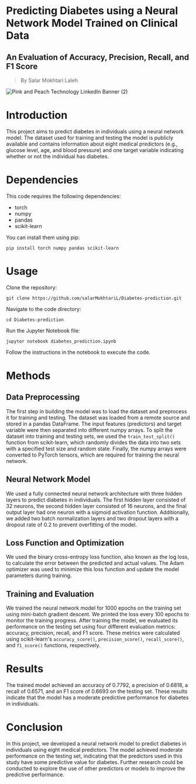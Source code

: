 # Predicting Diabetes using a Neural Network Model Trained on Clinical Data
## An Evaluation of Accuracy, Precision, Recall, and F1 Score

> By Salar Mokhtari Laleh

![Pink and Peach Technology LinkedIn Banner (2)](https://github.com/salarMokhtariL/Diabetes-prediction/assets/75142232/6f8f0b5a-41b8-4518-b8df-eec991df8fce)

# Introduction
This project aims to predict diabetes in individuals using a neural network model. The dataset used for training and testing the model is publicly available and contains information about eight medical predictors (e.g., glucose level, age, and blood pressure) and one target variable indicating whether or not the individual has diabetes.

# Dependencies

This code requires the following dependencies:

* torch
* numpy
* pandas
* scikit-learn


You can install them using pip:

```
pip install torch numpy pandas scikit-learn
```

# Usage
Clone the repository:

```
git clone https://github.com/salarMokhtariL/Diabetes-prediction.git
```
Navigate to the code directory:
```
cd Diabetes-prediction
```

Run the Jupyter Notebook file:

```
jupyter notebook diabetes_prediction.ipynb
```
Follow the instructions in the notebook to execute the code.


# Methods
## Data Preprocessing
The first step in building the model was to load the dataset and preprocess it for training and testing. The dataset was loaded from a remote source and stored in a pandas DataFrame. The input features (predictors) and target variable were then separated into different numpy arrays. To split the dataset into training and testing sets, we used the `train_test_split()` function from scikit-learn, which randomly divides the data into two sets with a specified test size and random state. Finally, the numpy arrays were converted to PyTorch tensors, which are required for training the neural network.

## Neural Network Model
We used a fully connected neural network architecture with three hidden layers to predict diabetes in individuals. The first hidden layer consisted of 32 neurons, the second hidden layer consisted of 16 neurons, and the final output layer had one neuron with a sigmoid activation function. Additionally, we added two batch normalization layers and two dropout layers with a dropout rate of 0.2 to prevent overfitting of the model.

## Loss Function and Optimization
We used the binary cross-entropy loss function, also known as the log loss, to calculate the error between the predicted and actual values. The Adam optimizer was used to minimize this loss function and update the model parameters during training.

## Training and Evaluation
We trained the neural network model for 1000 epochs on the training set using mini-batch gradient descent. We printed the loss every 100 epochs to monitor the training progress. After training the model, we evaluated its performance on the testing set using four different evaluation metrics: accuracy, precision, recall, and F1 score. These metrics were calculated using scikit-learn's `accuracy_score()`, `precision_score()`, `recall_score()`, and `f1_score()` functions, respectively.

# Results
The trained model achieved an accuracy of 0.7792, a precision of 0.6818, a recall of 0.6571, and an F1 score of 0.6693 on the testing set. These results indicate that the model has a moderate predictive performance for diabetes in individuals.

# Conclusion
In this project, we developed a neural network model to predict diabetes in individuals using eight medical predictors. The model achieved moderate performance on the testing set, indicating that the predictors used in this study have some predictive value for diabetes. Further research could be conducted to explore the use of other predictors or models to improve the predictive performance.
